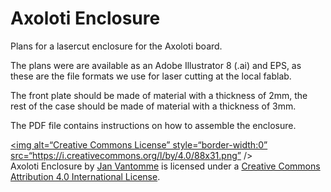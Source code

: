 # Axoloti Enclosure

Plans for a lasercut enclosure for the Axoloti board.

The plans were are available as an Adobe Illustrator 8 (.ai) and   EPS, as these are the file formats we use for laser cutting at the local fablab.

The front plate should be made of material with a thickness of 2mm, the rest of the case should be made of material with a thickness of 3mm.

The PDF file contains instructions on how to assemble the enclosure.

<a rel=“license” href=“http://creativecommons.org/licenses/by/4.0/“><img alt=“Creative Commons License” style=“border-width:0” src=“https://i.creativecommons.org/l/by/4.0/88x31.png” /></a><br /><span xmlns:dct=“http://purl.org/dc/terms/“ property=“dot:title”>Axoloti Enclosure</span> by <a xmlns:cc=“http://creativecommons.org/ns#” href=“https://github.com/vormplus/AxolotiEnclosure” property=“cc:attributionName” rel=“cc:attributionURL”>Jan Vantomme</a> is licensed under a <a rel=“license” href=“http://creativecommons.org/licenses/by/4.0/“>Creative Commons Attribution 4.0 International License</a>.